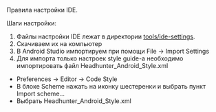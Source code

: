 Правила настройки IDE. 

Шаги настройки:
1. Файлы настройки IDE лежат в директории [tools/ide-settings](/tools/ide-settings/).
2. Скачиваем их на компьютер
3. В Android Studio импортируем при помощи File -> Import Settings
4. Для импорта только настроек style guide-a необходимо импортировать файл Headhunter_Android_Style.xml
* Preferences -> Editor -> Code Style
* В блоке Scheme нажать на иконку шестеренки и выбрать пункт Import scheme...
* Выбрать Headhunter_Android_Style.xml
